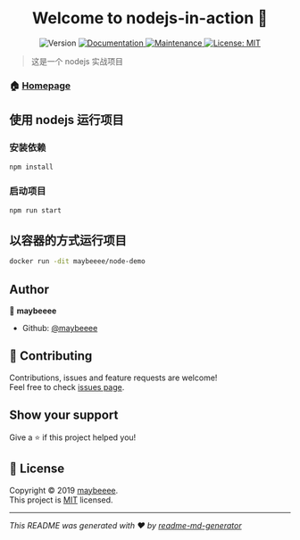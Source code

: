 <h1 align="center">Welcome to nodejs-in-action 👋</h1>
<p align="center">
  <img alt="Version" src="https://img.shields.io/badge/version-0.0.1-blue.svg?cacheSeconds=2592000" />
  <a href="https://github.com/maybeeee/nodejs#readme">
    <img alt="Documentation" src="https://img.shields.io/badge/documentation-yes-brightgreen.svg" target="_blank" />
  </a>
  <a href="https://github.com/maybeeee/nodejs/graphs/commit-activity">
    <img alt="Maintenance" src="https://img.shields.io/badge/Maintained%3F-yes-green.svg" target="_blank" />
  </a>
  <a href="https://github.com/maybeeee/nodejs/blob/master/LICENSE">
    <img alt="License: MIT" src="https://img.shields.io/badge/License-MIT-yellow.svg" target="_blank" />
  </a>
</p>

> 这是一个 nodejs 实战项目

### 🏠 [Homepage](https://github.com/maybeeee/nodejs#readme)

## 使用 nodejs 运行项目

### 安装依赖

```sh
npm install
```

### 启动项目

```sh
npm run start
```

## 以容器的方式运行项目

```sh
docker run -dit maybeeee/node-demo
```

## Author

👤 **maybeeee**

- Github: [@maybeeee](https://github.com/maybeeee)

## 🤝 Contributing

Contributions, issues and feature requests are welcome!<br />Feel free to check [issues page](https://github.com/maybeeee/nodejs/issues).

## Show your support

Give a ⭐️ if this project helped you!

## 📝 License

Copyright © 2019 [maybeeee](https://github.com/maybeeee).<br />
This project is [MIT](https://github.com/maybeeee/nodejs/blob/master/LICENSE) licensed.

---

_This README was generated with ❤️ by [readme-md-generator](https://github.com/kefranabg/readme-md-generator)_
